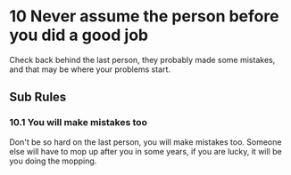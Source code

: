 # 10 Never assume the person before you did a good job

Check back behind the last person, they probably made some mistakes, and that may be where your problems start.

## Sub Rules

### 10.1 You will make mistakes too

Don't be so hard on the last person, you will make mistakes too. Someone else will have to mop up after you in some years, if you are lucky, it will be you doing the mopping.
